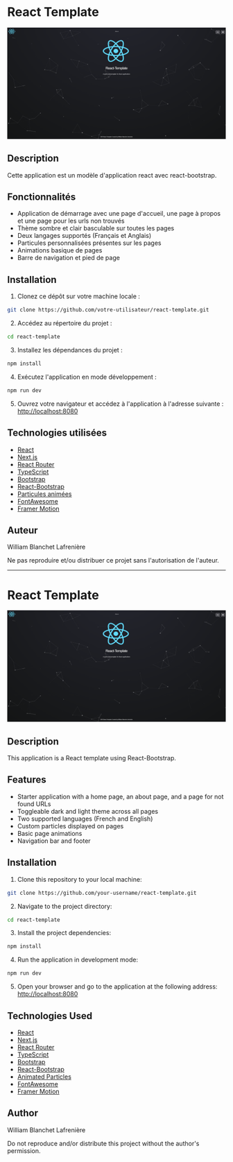 # React Template

![accueil.png](accueil.png)

## Description

Cette application est un modèle d'application react avec react-bootstrap.

## Fonctionnalités

- Application de démarrage avec une page d'accueil, une page à propos et une page pour les urls non trouvés
- Thème sombre et clair basculable sur toutes les pages
- Deux langages supportés (Français et Anglais)
- Particules personnalisées présentes sur les pages
- Animations basique de pages
- Barre de navigation et pied de page

## Installation

1. Clonez ce dépôt sur votre machine locale :

```bash
git clone https://github.com/votre-utilisateur/react-template.git
```

2. Accédez au répertoire du projet :

```bash
cd react-template
```

3. Installez les dépendances du projet :

```bash
npm install
```

4. Exécutez l'application en mode développement :

```bash
npm run dev
```

5. Ouvrez votre navigateur et accédez à l'application à l'adresse
   suivante : [http://localhost:8080](http://localhost:8080)

## Technologies utilisées

- [React](https://reactjs.org/)
- [Next.js](https://nextjs.org/)
- [React Router](https://reactrouter.com/)
- [TypeScript](https://www.typescriptlang.org/)
- [Bootstrap](https://getbootstrap.com/)
- [React-Bootstrap](https://www.react-bootstrap.cn)
- [Particules animées](https://github.com/matteobruni/tsparticles)
- [FontAwesome](https://fontawesome.com/)
- [Framer Motion](https://motion.dev)

## Auteur

William Blanchet Lafrenière

Ne pas reproduire et/ou distribuer ce projet sans l'autorisation de l'auteur.

---

# React Template

![accueil.png](accueil.png)

## Description

This application is a React template using React-Bootstrap.

## Features

- Starter application with a home page, an about page, and a page for not found URLs
- Toggleable dark and light theme across all pages
- Two supported languages (French and English)
- Custom particles displayed on pages
- Basic page animations
- Navigation bar and footer

## Installation

1. Clone this repository to your local machine:

```bash
git clone https://github.com/your-username/react-template.git
```

2. Navigate to the project directory:

```bash
cd react-template
```

3. Install the project dependencies:

```bash
npm install
```

4. Run the application in development mode:

```bash
npm run dev
```

5. Open your browser and go to the application at the following address:
   [http://localhost:8080](http://localhost:8080)

## Technologies Used

- [React](https://reactjs.org/)
- [Next.js](https://nextjs.org/)
- [React Router](https://reactrouter.com/)
- [TypeScript](https://www.typescriptlang.org/)
- [Bootstrap](https://getbootstrap.com/)
- [React-Bootstrap](https://www.react-bootstrap.cn)
- [Animated Particles](https://github.com/matteobruni/tsparticles)
- [FontAwesome](https://fontawesome.com/)
- [Framer Motion](https://motion.dev)

## Author

William Blanchet Lafrenière

Do not reproduce and/or distribute this project without the author's permission.
